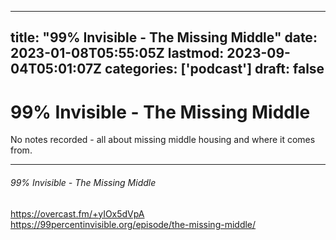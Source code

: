 
---
title: "99% Invisible - The Missing Middle"
date: 2023-01-08T05:55:05Z
lastmod: 2023-09-04T05:01:07Z
categories: ['podcast']
draft: false
---


# 99% Invisible - The Missing Middle

No notes recorded - all about missing middle housing and where it comes from.

- - -
###### 99% Invisible - The Missing Middle

https://overcast.fm/+yIOx5dVpA  
https://99percentinvisible.org/episode/the-missing-middle/

<!-- #public #podcast #99 percent invisible# -->

<!-- {BearID:B7A50170-EC65-4D0A-BAE6-D2F6BDB7121B-28016-00002D9803CD53E2} -->
